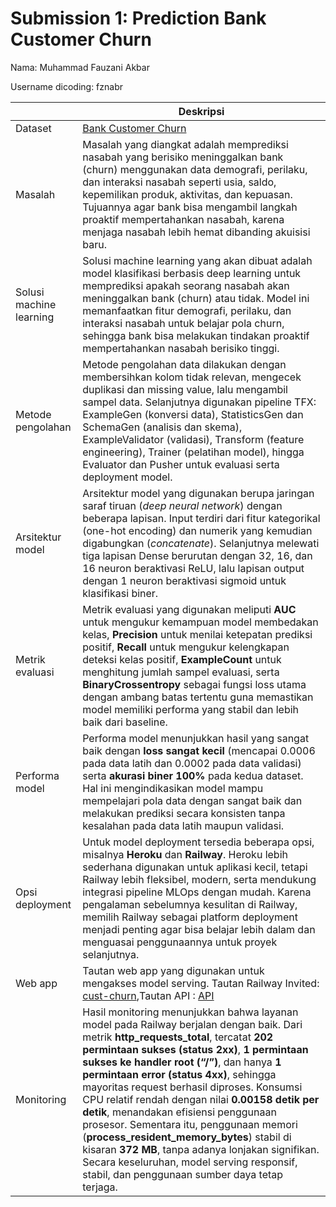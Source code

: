 # Submission 1: Prediction Bank Customer Churn
Nama: Muhammad Fauzani Akbar

Username dicoding: fznabr

| | Deskripsi |
| ----------- | ----------- |
| Dataset | [Bank Customer Churn](https://www.kaggle.com/datasets/radheshyamkollipara/bank-customer-churn) |
| Masalah | Masalah yang diangkat adalah memprediksi nasabah yang berisiko meninggalkan bank (churn) menggunakan data demografi, perilaku, dan interaksi nasabah seperti usia, saldo, kepemilikan produk, aktivitas, dan kepuasan. Tujuannya agar bank bisa mengambil langkah proaktif mempertahankan nasabah, karena menjaga nasabah lebih hemat dibanding akuisisi baru.|
| Solusi machine learning | Solusi machine learning yang akan dibuat adalah model klasifikasi berbasis deep learning untuk memprediksi apakah seorang nasabah akan meninggalkan bank (churn) atau tidak. Model ini memanfaatkan fitur demografi, perilaku, dan interaksi nasabah untuk belajar pola churn, sehingga bank bisa melakukan tindakan proaktif mempertahankan nasabah berisiko tinggi. |
| Metode pengolahan |Metode pengolahan data dilakukan dengan membersihkan kolom tidak relevan, mengecek duplikasi dan missing value, lalu mengambil sampel data. Selanjutnya digunakan pipeline TFX: ExampleGen (konversi data), StatisticsGen dan SchemaGen (analisis dan skema), ExampleValidator (validasi), Transform (feature engineering), Trainer (pelatihan model), hingga Evaluator dan Pusher untuk evaluasi serta deployment model. |
| Arsitektur model | Arsitektur model yang digunakan berupa jaringan saraf tiruan (*deep neural network*) dengan beberapa lapisan. Input terdiri dari fitur kategorikal (one-hot encoding) dan numerik yang kemudian digabungkan (*concatenate*). Selanjutnya melewati tiga lapisan Dense berurutan dengan 32, 16, dan 16 neuron beraktivasi ReLU, lalu lapisan output dengan 1 neuron beraktivasi sigmoid untuk klasifikasi biner.|
| Metrik evaluasi | Metrik evaluasi yang digunakan meliputi **AUC** untuk mengukur kemampuan model membedakan kelas, **Precision** untuk menilai ketepatan prediksi positif, **Recall** untuk mengukur kelengkapan deteksi kelas positif, **ExampleCount** untuk menghitung jumlah sampel evaluasi, serta **BinaryCrossentropy** sebagai fungsi loss utama dengan ambang batas tertentu guna memastikan model memiliki performa yang stabil dan lebih baik dari baseline.|
| Performa model | Performa model menunjukkan hasil yang sangat baik dengan **loss sangat kecil** (mencapai 0.0006 pada data latih dan 0.0002 pada data validasi) serta **akurasi biner 100%** pada kedua dataset. Hal ini mengindikasikan model mampu mempelajari pola data dengan sangat baik dan melakukan prediksi secara konsisten tanpa kesalahan pada data latih maupun validasi. |
| Opsi deployment | Untuk model deployment tersedia beberapa opsi, misalnya **Heroku** dan **Railway**. Heroku lebih sederhana digunakan untuk aplikasi kecil, tetapi Railway lebih fleksibel, modern, serta mendukung integrasi pipeline MLOps dengan mudah. Karena pengalaman sebelumnya kesulitan di Railway, memilih Railway sebagai platform deployment menjadi penting agar bisa belajar lebih dalam dan menguasai penggunaannya untuk proyek selanjutnya. |
| Web app | Tautan web app yang digunakan untuk mengakses model serving. Tautan Railway Invited: [cust-churn](https://railway.com/invite/EeKnuQAqmkX),Tautan API : [API](https://mlops-tfx-production-b85c.up.railway.app/)|
| Monitoring | Hasil monitoring menunjukkan bahwa layanan model pada Railway berjalan dengan baik. Dari metrik **http\_requests\_total**, tercatat **202 permintaan sukses (status 2xx)**, **1 permintaan sukses ke handler root (“/”)**, dan hanya **1 permintaan error (status 4xx)**, sehingga mayoritas request berhasil diproses. Konsumsi CPU relatif rendah dengan nilai **0.00158 detik per detik**, menandakan efisiensi penggunaan prosesor. Sementara itu, penggunaan memori (**process\_resident\_memory\_bytes**) stabil di kisaran **372 MB**, tanpa adanya lonjakan signifikan. Secara keseluruhan, model serving responsif, stabil, dan penggunaan sumber daya tetap terjaga.|